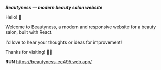 ***Beautyness  — modern beauty salon website*** 

Hello! 👋

Welcome to Beautyness, a modern and responsive website for a beauty salon, built with React.

I'd love to hear your thoughts or ideas for improvement!

Thanks for visiting! 🫶🌸

**RUN** https://beautyness-ec495.web.app/

